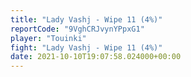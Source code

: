 ```yaml
---
title: "Lady Vashj - Wipe 11 (4%)"
reportCode: "9VghCRJvynYPpxG1"
player: "Touinki"
fight: "Lady Vashj - Wipe 11 (4%)"
date: 2021-10-10T19:07:58.024000+00:00
---
```


